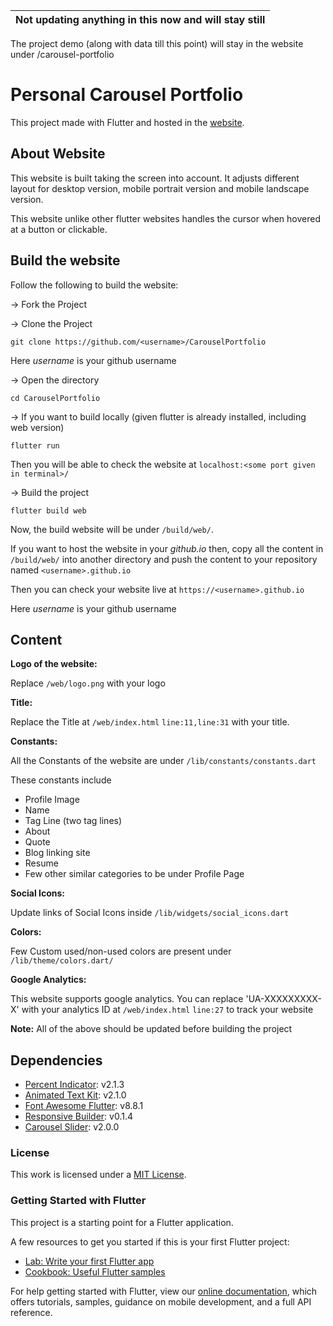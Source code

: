 | Not updating anything in this now and will stay still |
|-|

The project demo (along with data till this point) will stay in the website under /carousel-portfolio

# Personal Carousel Portfolio

This project made with Flutter and hosted in the [website](https://immadisairaj.github.io/carousel-portfolio).

## About Website

This website is built taking the screen into account. It adjusts different layout for desktop version, mobile portrait version and mobile landscape version.

This website unlike other flutter websites handles the cursor when hovered at a button or clickable.

## Build the website

Follow the following to build the website:

-> Fork the Project

-> Clone the Project

```
git clone https://github.com/<username>/CarouselPortfolio
```

Here *username* is your github username

-> Open the directory

```
cd CarouselPortfolio
```

-> If you want to build locally (given flutter is already installed, including web version)

```
flutter run
```

Then you will be able to check the website at `localhost:<some port given in terminal>/`

-> Build the project

```
flutter build web
```

Now, the build website will be under `/build/web/`. 

If you want to host the website in your *github.io* then, copy all the content in `/build/web/` into another directory and push the content to your repository named `<username>.github.io`

Then you can check your website live at `https://<username>.github.io`

Here *username* is your github username

## Content

**Logo of the website:**

Replace `/web/logo.png` with your logo

**Title:**

Replace the Title at `/web/index.html` `line:11,line:31` with your title.

**Constants:**

All the Constants of the website are under `/lib/constants/constants.dart`

These constants include
- Profile Image
- Name
- Tag Line (two tag lines)
- About
- Quote
- Blog linking site
- Resume
- Few other similar categories to be under Profile Page

**Social Icons:**

Update links of Social Icons inside `/lib/widgets/social_icons.dart`

**Colors:**

Few Custom used/non-used colors are present under `/lib/theme/colors.dart/`

**Google Analytics:**

This website supports google analytics. You can replace 'UA-XXXXXXXXX-X' with your analytics ID at `/web/index.html` `line:27` to track your website

**Note:** All of the above should be updated before building the project

## Dependencies

- [Percent Indicator](https://pub.dev/packages/percent_indicator): v2.1.3
- [Animated Text Kit](https://pub.dev/packages/animated_text_kit): v2.1.0
- [Font Awesome Flutter](https://pub.dev/packages/font_awesome_flutter): v8.8.1
- [Responsive Builder](https://pub.dev/packages/responsive_builder): v0.1.4
- [Carousel Slider](https://pub.dev/packages/carousel_slider): v2.0.0

### License

This work is licensed under a [MIT License](https://github.com/immadisairaj/CarouselPortfolio/blob/master/LICENSE.md).

### Getting Started with Flutter

This project is a starting point for a Flutter application.

A few resources to get you started if this is your first Flutter project:

- [Lab: Write your first Flutter app](https://flutter.dev/docs/get-started/codelab)
- [Cookbook: Useful Flutter samples](https://flutter.dev/docs/cookbook)

For help getting started with Flutter, view our
[online documentation](https://flutter.dev/docs), which offers tutorials,
samples, guidance on mobile development, and a full API reference.

